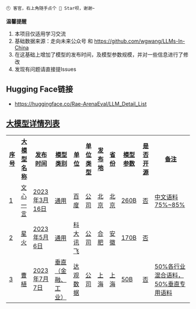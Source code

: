 ```
🕙 客官，右上角随手点个 🌟 Star呗，谢谢~
```
 
**温馨提醒**
 
1. 本项目仅适用学习交流
2. 基础数据来源：走向未来公众号 和 https://github.com/wgwang/LLMs-In-China
3. 在这基础上增加了模型的发布时间，及模型参数规模，并对一些信息进行了修改
4. 发现有问题请直接提Issues
 
## Hugging Face链接
 
- https://huggingface.co/Rae-ArenaEval/LLM_Detail_List
 
  <a href="https://huggingface.co/Rae-ArenaEval/LLM_Detail_List">
 
  
 
## 大模型详情列表
<table>
	<tr>
		<th>序号</font></th>
    		<th>大模型名称</font></th>
		<th>发布时间</font></th>
		<th>模型类别</font></th> 
    		<th>单位</font></th>
    		<th>单位类型</font></th> 
		<th>发布地</font></th> 
		<th>省份</font></th>
    		<th>模型参数</font></th> 
		<th>是否开源</font></th> 
    		<th>备注</font></th> 
	</tr>
	<tr>
		<td> 1 </td>
		<td> 文心一言 </td>
		<td> 2023年3月16日 </td>
		<td> 通用 </td>
		<td> 百度 </td>
		<td> 公司 </td>
		<td> 北京 </td>
		<td> 北京 </td>
		<td> 260B </td>
		<td> 否 </td>
		<td> 中文语料75%~85% </td>
	</tr>
 	<tr>
    		<td> 2 </td>
    		<td> 星火 </td>
    		<td> 2023年5月6日 </td>
		<td> 通用 </td>
		<td> 科大讯飞 </td>
		<td> 公司 </td>
		<td> 合肥 </td>
		<td> 安徽 </td>
		<td> 170B </td>
		<td> 否 </td>
		<td>  </td>
	</tr>
 	<tr>
		<td> 3 </td>
		<td> 曹植 </td>
		<td> 2023年7月7日 </td>
		<td> 垂直（金融、工业） </td>
		<td> 达观数据 </td>
		<td> 公司 </td>
		<td> 上海 </td>
		<td> 上海 </td>
		<td> 50B </td>
		<td> 否 </td>
		<td> 50%各行业混合语料，50%垂直专用语料 </td>
	</tr>
</table>

